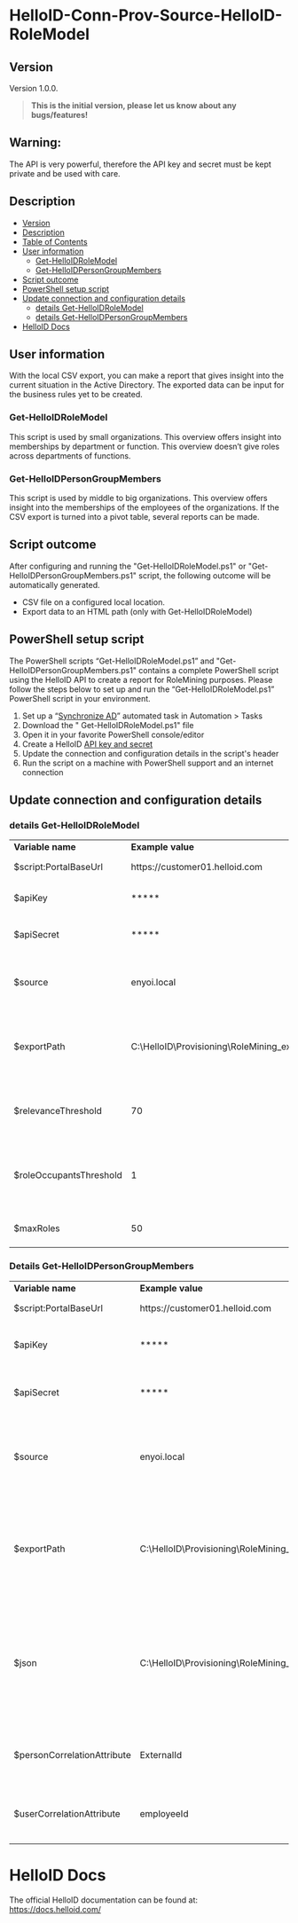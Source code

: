 # HelloID-Conn-Prov-Source-HelloID-RoleModel
<!-- Version -->
## Version
Version 1.0.0.
> __This is the initial version, please let us know about any bugs/features!__
## Warning: 
The API is very powerful, therefore the API key and secret must be kept private and be used with care.

<!-- Description -->
## Description
  - [Version](#version)
  - [Description](#description)
  - [Table of Contents](#table-of-contents)
  - [User information](#user-information)
    - [Get-HelloIDRoleModel](#get-helloidrolemodel)
    - [Get-HelloIDPersonGroupMembers](#get-helloidpersongroupmembers)
  - [Script outcome ](#script-outcome)
  - [PowerShell setup script](#powershell-setup-script)
  - [Update connection and configuration details](#update-connection-and-configuration-details)
    - [details Get-HelloIDRoleModel](#details-get-helloidrolemodel)
    - [details Get-HelloIDPersonGroupMembers](#details-get-helloidpersongroupmembers)
- [HelloID Docs](#helloid-docs)

## User information
With the local CSV export, you can make a report that gives insight into the current situation in the Active Directory. The exported data can be input for the business rules yet
to be created. 
### Get-HelloIDRoleModel
This script is used by small organizations. This overview offers insight into memberships by department or function. This overview doesn’t give roles across departments of
functions. 
### Get-HelloIDPersonGroupMembers
This script is used by middle to big organizations. This overview offers insight into the memberships of the employees of the organizations. If the CSV export is turned into a
pivot table, several reports can be made.


## Script outcome
After configuring and running the "Get-HelloIDRoleModel.ps1" or "Get-HelloIDPersonGroupMembers.ps1" script, the following outcome will be automatically generated. 

-	CSV file on a configured local location. 
-	Export data to an HTML path (only with Get-HelloIDRoleModel)


## PowerShell setup script
The PowerShell scripts “Get-HelloIDRoleModel.ps1” and "Get-HelloIDPersonGroupMembers.ps1" contains a complete PowerShell script using the HelloID API to create a report for RoleMining purposes. Please follow the steps below to set up and run the “Get-HelloIDRoleModel.ps1” PowerShell script in your environment. 


1.	Set up a “[Synchronize AD](https://docs.helloid.com/hc/en-us/articles/360001592994)” automated task in Automation > Tasks 
2.	Download the " Get-HelloIDRoleModel.ps1" file
3.	Open it in your favorite PowerShell console/editor
4.	Create a HelloID [API key and secret](https://docs.helloid.com/hc/en-us/articles/360002008873-API-Keys-Overview)
5.	Update the connection and configuration details in the script's header
6.	Run the script on a machine with PowerShell support and an internet connection


## Update connection and configuration details
### details Get-HelloIDRoleModel
<table>
  <tr><td><strong>Variable name</strong></td><td><strong>Example value</strong></td><td><strong>Description</strong></td></tr>
  <tr><td>$script:PortalBaseUrl</td><td>https://customer01.helloid.com</td><td>Your HelloID portal's URL</td></tr>
  <tr><td>$apiKey</td><td>*****</td><td>API Key value of your own environment</td></tr>
  <tr><td>$apiSecret</td><td>*****</td><td>API secret value of your own environment</td></tr>
  <tr><td>$source</td><td>enyoi.local</td><td>Filter the accounts and groups in the HelloID directory based on a single filter</td></tr>
  <tr><td>$exportPath</td><td>C:\HelloID\Provisioning\RoleMining_export\HelloIDRoleModel\</td><td>Make sure the exportPath contains a trailing \ in Windows or / in Unix/MacOS environments</td></tr>
  <tr><td>$relevanceThreshold</td><td>70</td><td>Determines when a permission is relevant enough to be included in the report.</td></tr>
  <tr><td>$roleOccupantsThreshold</td><td>1</td><td>A role is only included if the number of occupants/acounts meets the threshold.</td></tr>
  <tr><td>$maxRoles</td><td>50</td><td>Output the report for a max $ of roles</td></tr>
</table>

### Details Get-HelloIDPersonGroupMembers
<table>
  <tr><td><strong>Variable name</strong></td><td><strong>Example value</strong></td><td><strong>Description</strong></td></tr>
  <tr><td>$script:PortalBaseUrl</td><td>https://customer01.helloid.com</td><td>Your HelloID portal's URL</td></tr>
  <tr><td>$apiKey</td><td>*****</td><td>API Key value of your own environment</td></tr>
  <tr><td>$apiSecret</td><td>*****</td><td>API secret value of your own environment</td></tr>
  <tr><td>$source</td><td>enyoi.local</td><td>Filter the accounts and groups in the HelloID directory based on a single filter</td></tr>
  <tr><td>$exportPath</td><td>C:\HelloID\Provisioning\RoleMining_export\HelloIDRoleModel\</td><td>Make sure the exportPath contains a trailing \ in Windows or / in Unix/MacOS environments</td></tr>
  <tr><td>$json</td><td>C:\HelloID\Provisioning\RoleMining_export\JSON_file_export\vault.json</td><td>The location of the Vault export in JSON format (needs to be manually exported from a HelloID Provisioning snapshot).</td></tr>
  <tr><td>$personCorrelationAttribute</td><td>ExternalId</td><td>The attribute used to correlate a person to an account</td></tr>
  <tr><td>$userCorrelationAttribute</td><td>employeeId</td><td>The attribute used to correlate a person to an account</td></tr>
</table>


# HelloID Docs
The official HelloID documentation can be found at: https://docs.helloid.com/
